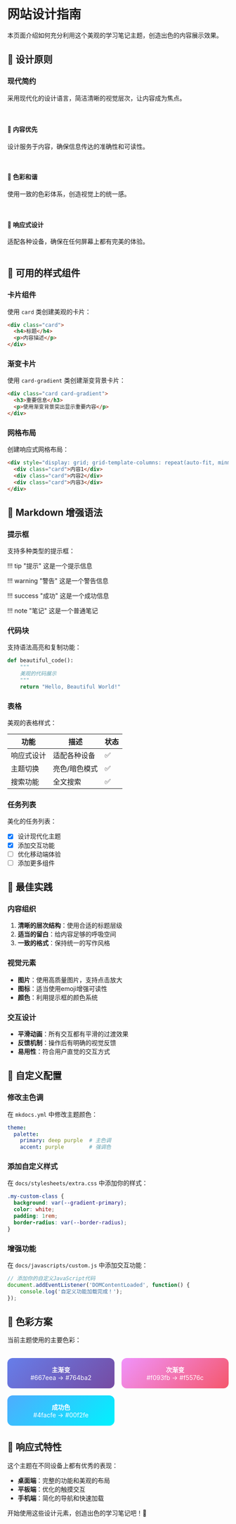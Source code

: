 # 网站设计指南

本页面介绍如何充分利用这个美观的学习笔记主题，创造出色的内容展示效果。

## 🎨 设计原则

<div class="card card-gradient">
  <h3>现代简约</h3>
  <p>采用现代化的设计语言，简洁清晰的视觉层次，让内容成为焦点。</p>
</div>

<div style="display: grid; grid-template-columns: repeat(auto-fit, minmax(300px, 1fr)); gap: 1rem; margin: 2rem 0;">
  <div class="card">
    <h4>🎯 内容优先</h4>
    <p>设计服务于内容，确保信息传达的准确性和可读性。</p>
  </div>
  <div class="card">
    <h4>🌈 色彩和谐</h4>
    <p>使用一致的色彩体系，创造视觉上的统一感。</p>
  </div>
  <div class="card">
    <h4>📱 响应式设计</h4>
    <p>适配各种设备，确保在任何屏幕上都有完美的体验。</p>
  </div>
</div>

## 🎪 可用的样式组件

### 卡片组件
使用 `card` 类创建美观的卡片：

```html
<div class="card">
  <h4>标题</h4>
  <p>内容描述</p>
</div>
```

### 渐变卡片
使用 `card-gradient` 类创建渐变背景卡片：

```html
<div class="card card-gradient">
  <h3>重要信息</h3>
  <p>使用渐变背景突出显示重要内容</p>
</div>
```

### 网格布局
创建响应式网格布局：

```html
<div style="display: grid; grid-template-columns: repeat(auto-fit, minmax(300px, 1fr)); gap: 1rem;">
  <div class="card">内容1</div>
  <div class="card">内容2</div>
  <div class="card">内容3</div>
</div>
```

## 📝 Markdown 增强语法

### 提示框
支持多种类型的提示框：

!!! tip "提示"
    这是一个提示信息

!!! warning "警告"
    这是一个警告信息

!!! success "成功"
    这是一个成功信息

!!! note "笔记"
    这是一个普通笔记

### 代码块
支持语法高亮和复制功能：

```python
def beautiful_code():
    """
    美观的代码展示
    """
    return "Hello, Beautiful World!"
```

### 表格
美观的表格样式：

| 功能 | 描述 | 状态 |
|------|------|------|
| 响应式设计 | 适配各种设备 | ✅ |
| 主题切换 | 亮色/暗色模式 | ✅ |
| 搜索功能 | 全文搜索 | ✅ |

### 任务列表
美化的任务列表：

- [x] 设计现代化主题
- [x] 添加交互功能
- [ ] 优化移动端体验
- [ ] 添加更多组件

## 🎯 最佳实践

### 内容组织
1. **清晰的层次结构**：使用合适的标题层级
2. **适当的留白**：给内容足够的呼吸空间
3. **一致的格式**：保持统一的写作风格

### 视觉元素
- **图片**：使用高质量图片，支持点击放大
- **图标**：适当使用emoji增强可读性
- **颜色**：利用提示框的颜色系统

### 交互设计
- **平滑动画**：所有交互都有平滑的过渡效果
- **反馈机制**：操作后有明确的视觉反馈
- **易用性**：符合用户直觉的交互方式

## 🔧 自定义配置

### 修改主色调
在 `mkdocs.yml` 中修改主题颜色：

```yaml
theme:
  palette:
    primary: deep purple  # 主色调
    accent: purple        # 强调色
```

### 添加自定义样式
在 `docs/stylesheets/extra.css` 中添加你的样式：

```css
.my-custom-class {
  background: var(--gradient-primary);
  color: white;
  padding: 1rem;
  border-radius: var(--border-radius);
}
```

### 增强功能
在 `docs/javascripts/custom.js` 中添加交互功能：

```javascript
// 添加你的自定义JavaScript代码
document.addEventListener('DOMContentLoaded', function() {
    console.log('自定义功能加载完成！');
});
```

## 🎨 色彩方案

当前主题使用的主要色彩：

<div style="display: grid; grid-template-columns: repeat(auto-fit, minmax(200px, 1fr)); gap: 1rem; margin: 2rem 0;">
  <div style="background: linear-gradient(135deg, #667eea 0%, #764ba2 100%); color: white; padding: 1rem; border-radius: 12px; text-align: center;">
    <strong>主渐变</strong><br>
    #667eea → #764ba2
  </div>
  <div style="background: linear-gradient(135deg, #f093fb 0%, #f5576c 100%); color: white; padding: 1rem; border-radius: 12px; text-align: center;">
    <strong>次渐变</strong><br>
    #f093fb → #f5576c
  </div>
  <div style="background: linear-gradient(135deg, #4facfe 0%, #00f2fe 100%); color: white; padding: 1rem; border-radius: 12px; text-align: center;">
    <strong>成功色</strong><br>
    #4facfe → #00f2fe
  </div>
</div>

## 📱 响应式特性

这个主题在不同设备上都有优秀的表现：

- **桌面端**：完整的功能和美观的布局
- **平板端**：优化的触摸交互
- **手机端**：简化的导航和快速加载

开始使用这些设计元素，创造出色的学习笔记吧！🚀 